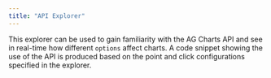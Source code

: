 ```yaml
---
title: "API Explorer"
---
```


This explorer can be used to gain familiarity with the AG Charts API and see in real-time how different `options` affect charts. A code snippet showing the use of the API is produced based on the point and click configurations specified in the explorer.

<charts-api-explorer></charts-api-explorer>

<div style="display: none;">
    <!-- Needs to be referenced from a markdown file to be generated. Used by the <charts-api-explorer /> tag above. -->
    <chart-example title='Baseline Chart' name='baseline' type='generated'></chart-example>
</div>
